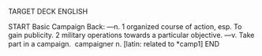 TARGET DECK
ENGLISH

START
Basic
Campaign
Back: —n. 1 organized course of action, esp. To gain publicity. 2 military operations towards a particular objective. —v. Take part in a campaign.  campaigner n. [latin: related to *camp1]
END
